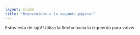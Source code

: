 ```yaml
---
layout: slide
title: "Bienvenidos a la segunda página!"
---
```

Estos esta de lujo!
Utiliza la flecha hacia la izquierda para volver
